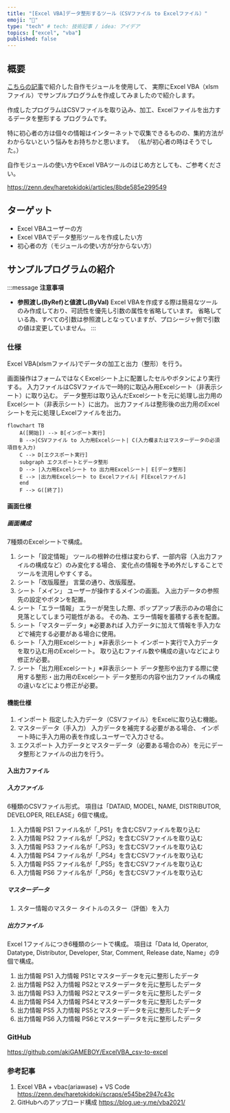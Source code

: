 ```yaml
---
title: "[Excel VBA]データ整形するツール（CSVファイル to Excelファイル）"
emoji: "🔄"
type: "tech" # tech: 技術記事 / idea: アイデア
topics: ["excel", "vba"]
published: false
---
```


## 概要
[こちらの記事](https://zenn.dev/haretokidoki/articles/8bde585e299549)で紹介した自作モジュールを使用して、
実際にExcel VBA（xlsmファイル）でサンプルプログラムを作成してみましたので紹介します。

作成したプログラムはCSVファイルを取り込み、加工、Excelファイルを出力するデータを整形する
プログラムです。

特に初心者の方は個々の情報はインターネットで収集できるものの、集約方法がわからないという悩みをお持ちかと思います。
（私が初心者の時はそうでした。）

自作モジュールの使い方やExcel VBAツールのはじめ方としても、ご参考ください。

https://zenn.dev/haretokidoki/articles/8bde585e299549

## ターゲット
- Excel VBAユーザーの方
- Excel VBAでデータ整形ツールを作成したい方
- 初心者の方（モジュールの使い方が分からない方）
## サンプルプログラムの紹介
:::message
**注意事項**
- **参照渡し(ByRef)と値渡し(ByVal)**
Excel VBAを作成する際は簡易なツールのみ作成しており、可読性を優先し引数の属性を省略しています。
省略している為、すべての引数は参照渡しとなっていますが、プロシージャ側で引数の値は変更していません。
:::
### 仕様
Excel VBA(xlsmファイル)でデータの加工と出力（整形）を行う。

画面操作はフォームではなくExcelシート上に配置したセルやボタンにより実行する。
入力ファイルはCSVファイルで一時的に取込み用Excelシート（非表示シート）に取り込む。
データ整形は取り込んだExcelシートを元に処理し出力用のExcelシート（非表示シート）に出力。
出力ファイルは整形後の出力用のExcelシートを元に処理しExcelファイルを出力。
```mermaid
flowchart TB
    A([開始]) --> B[インポート実行]
    B -->|CSVファイル to 入力用Excelシート| C(入力欄またはマスターデータの必須項目を入力)
    C --> D[エクスポート実行]
    subgraph エクスポートとデータ整形
    D --> |入力用Excelシート to 出力用Excelシート| E[データ整形]
    E --> |出力用Excelシート to Excelファイル| F[Excelファイル]
    end
    F --> G([終了])
```
#### 画面仕様
##### 画面構成
7種類のExcelシートで構成。
1. シート「設定情報」
ツールの根幹の仕様は変わらず、一部内容（入出力ファイルの構成など）のみ変化する場合、
変化点の情報を予め外だしすることでツールを流用しやすくする。
2. シート「改版履歴」
言葉の通り、改版履歴。
3. シート「メイン」
ユーザーが操作するメインの画面。
入出力データの参照先の設定やボタンを配置。
4. シート「エラー情報」
エラーが発生した際、ポップアップ表示のみの場合に見落としてしまう可能性がある。
その為、エラー情報を蓄積する表を配置。
5. シート「マスターデータ」※必要あれば
入力データに加えて情報を手入力などで補完する必要がある場合に使用。
6. シート「入力用Excelシート」※非表示シート
インポート実行で入力データを取り込む用のExcelシート。
取り込むファイル数や構成の違いなどにより修正が必要。
7. シート「出力用Excelシート」※非表示シート
データ整形や出力する際に使用する整形・出力用のExcelシート
データ整形の内容や出力ファイルの構成の違いなどにより修正が必要。
#### 機能仕様
1. インポート
指定した入力データ（CSVファイル）をExcelに取り込む機能。
2. マスターデータ（手入力）
入力データを補完する必要がある場合、
インポート時に手入力用の表を作成しユーザーで入力させる。
3. エクスポート
入力データとマスターデータ（必要ある場合のみ）を元にデータ整形とファイルの出力を行う。
#### 入出力ファイル
##### 入力ファイル
6種類のCSVファイル形式。
項目は「DATAID, MODEL, NAME, DISTRIBUTOR, DEVELOPER, RELEASE」6個で構成。
1. 入力情報 PS1
ファイル名が「_PS1」を含むCSVファイルを取り込む
2. 入力情報 PS2
ファイル名が「_PS2」を含むCSVファイルを取り込む
3. 入力情報 PS3
ファイル名が「_PS3」を含むCSVファイルを取り込む
4. 入力情報 PS4
ファイル名が「_PS4」を含むCSVファイルを取り込む
5. 入力情報 PS5
ファイル名が「_PS5」を含むCSVファイルを取り込む
6. 入力情報 PS6
ファイル名が「_PS6」を含むCSVファイルを取り込む
##### マスターデータ
1. スター情報のマスター
タイトルのスター（評価）を入力
##### 出力ファイル
Excel 1ファイルにつき6種類のシートで構成。
項目は「Data Id, Operator, Datatype, Distributor, Developer, Star, Comment, Release date, Name」の9個で構成。
1. 出力情報 PS1
入力情報 PS1とマスターデータを元に整形したデータ
2. 出力情報 PS2
入力情報 PS2とマスターデータを元に整形したデータ
3. 出力情報 PS3
入力情報 PS2とマスターデータを元に整形したデータ
4. 出力情報 PS4
入力情報 PS4とマスターデータを元に整形したデータ
5. 出力情報 PS5
入力情報 PS5とマスターデータを元に整形したデータ
6. 出力情報 PS6
入力情報 PS6とマスターデータを元に整形したデータ
### GitHub
https://github.com/akiGAMEBOY/ExcelVBA_csv-to-excel
### 参考記事
1. Excel VBA + vbac(ariawase) + VS Code
https://zenn.dev/haretokidoki/scraps/e545be2947c43c
2. GitHubへのアップロード構成
https://blog.ue-y.me/vba2021/
